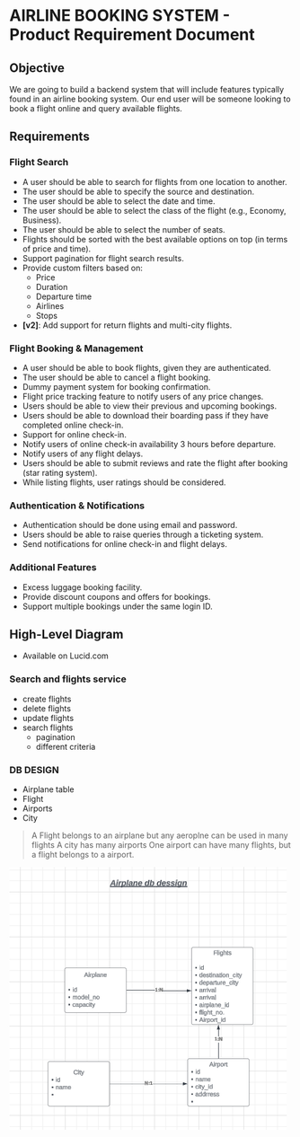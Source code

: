 # AIRLINE BOOKING SYSTEM - Product Requirement Document

## Objective
We are going to build a backend system that will include features typically found in an airline booking system. Our end user will be someone looking to book a flight online and query available flights.

## Requirements

### Flight Search
- A user should be able to search for flights from one location to another.
- The user should be able to specify the source and destination.
- The user should be able to select the date and time.
- The user should be able to select the class of the flight (e.g., Economy, Business).
- The user should be able to select the number of seats.
- Flights should be sorted with the best available options on top (in terms of price and time).
- Support pagination for flight search results.
- Provide custom filters based on:
  - Price
  - Duration
  - Departure time
  - Airlines
  - Stops
- **[v2]**: Add support for return flights and multi-city flights.

### Flight Booking & Management
- A user should be able to book flights, given they are authenticated.
- The user should be able to cancel a flight booking.
- Dummy payment system for booking confirmation.
- Flight price tracking feature to notify users of any price changes.
- Users should be able to view their previous and upcoming bookings.
- Users should be able to download their boarding pass if they have completed online check-in.
- Support for online check-in.
- Notify users of online check-in availability 3 hours before departure.
- Notify users of any flight delays.
- Users should be able to submit reviews and rate the flight after booking (star rating system).
- While listing flights, user ratings should be considered.

### Authentication & Notifications
- Authentication should be done using email and password.
- Users should be able to raise queries through a ticketing system.
- Send notifications for online check-in and flight delays.

### Additional Features
- Excess luggage booking facility.
- Provide discount coupons and offers for bookings.
- Support multiple bookings under the same login ID.

## High-Level Diagram
- Available on Lucid.com


### Search and flights service

* create flights 
* delete flights
* update flights 
* search flights 
    * pagination 
    * different criteria 


 >  

### DB DESIGN 

  - Airplane table 
  - Flight 
  - Airports
  - City 
  

  > A Flight belongs to an airplane but any aeroplne can be used in many flights
  > A city has many airports
  > One airport can have many flights, but a flight belongs to a airport.
   
   ![Db_design](./images/db_design.png) 